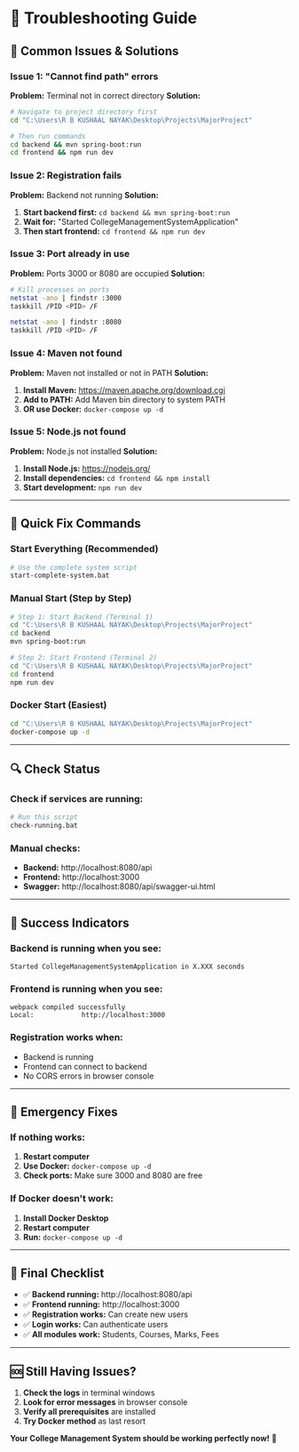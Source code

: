 # 🔧 Troubleshooting Guide

## 🚨 **Common Issues & Solutions**

### **Issue 1: "Cannot find path" errors**
**Problem:** Terminal not in correct directory
**Solution:**
```bash
# Navigate to project directory first
cd "C:\Users\R B KUSHAAL NAYAK\Desktop\Projects\MajorProject"

# Then run commands
cd backend && mvn spring-boot:run
cd frontend && npm run dev
```

### **Issue 2: Registration fails**
**Problem:** Backend not running
**Solution:**
1. **Start backend first:** `cd backend && mvn spring-boot:run`
2. **Wait for:** "Started CollegeManagementSystemApplication"
3. **Then start frontend:** `cd frontend && npm run dev`

### **Issue 3: Port already in use**
**Problem:** Ports 3000 or 8080 are occupied
**Solution:**
```bash
# Kill processes on ports
netstat -ano | findstr :3000
taskkill /PID <PID> /F

netstat -ano | findstr :8080
taskkill /PID <PID> /F
```

### **Issue 4: Maven not found**
**Problem:** Maven not installed or not in PATH
**Solution:**
1. **Install Maven:** https://maven.apache.org/download.cgi
2. **Add to PATH:** Add Maven bin directory to system PATH
3. **OR use Docker:** `docker-compose up -d`

### **Issue 5: Node.js not found**
**Problem:** Node.js not installed
**Solution:**
1. **Install Node.js:** https://nodejs.org/
2. **Install dependencies:** `cd frontend && npm install`
3. **Start development:** `npm run dev`

---

## 🚀 **Quick Fix Commands**

### **Start Everything (Recommended)**
```bash
# Use the complete system script
start-complete-system.bat
```

### **Manual Start (Step by Step)**
```bash
# Step 1: Start Backend (Terminal 1)
cd "C:\Users\R B KUSHAAL NAYAK\Desktop\Projects\MajorProject"
cd backend
mvn spring-boot:run

# Step 2: Start Frontend (Terminal 2)
cd "C:\Users\R B KUSHAAL NAYAK\Desktop\Projects\MajorProject"
cd frontend
npm run dev
```

### **Docker Start (Easiest)**
```bash
cd "C:\Users\R B KUSHAAL NAYAK\Desktop\Projects\MajorProject"
docker-compose up -d
```

---

## 🔍 **Check Status**

### **Check if services are running:**
```bash
# Run this script
check-running.bat
```

### **Manual checks:**
- **Backend:** http://localhost:8080/api
- **Frontend:** http://localhost:3000
- **Swagger:** http://localhost:8080/api/swagger-ui.html

---

## 🎯 **Success Indicators**

### **Backend is running when you see:**
```
Started CollegeManagementSystemApplication in X.XXX seconds
```

### **Frontend is running when you see:**
```
webpack compiled successfully
Local:            http://localhost:3000
```

### **Registration works when:**
- Backend is running
- Frontend can connect to backend
- No CORS errors in browser console

---

## 🚨 **Emergency Fixes**

### **If nothing works:**
1. **Restart computer**
2. **Use Docker:** `docker-compose up -d`
3. **Check ports:** Make sure 3000 and 8080 are free

### **If Docker doesn't work:**
1. **Install Docker Desktop**
2. **Restart computer**
3. **Run:** `docker-compose up -d`

---

## 📱 **Final Checklist**

- ✅ **Backend running:** http://localhost:8080/api
- ✅ **Frontend running:** http://localhost:3000
- ✅ **Registration works:** Can create new users
- ✅ **Login works:** Can authenticate users
- ✅ **All modules work:** Students, Courses, Marks, Fees

---

## 🆘 **Still Having Issues?**

1. **Check the logs** in terminal windows
2. **Look for error messages** in browser console
3. **Verify all prerequisites** are installed
4. **Try Docker method** as last resort

**Your College Management System should be working perfectly now!** 🚀
